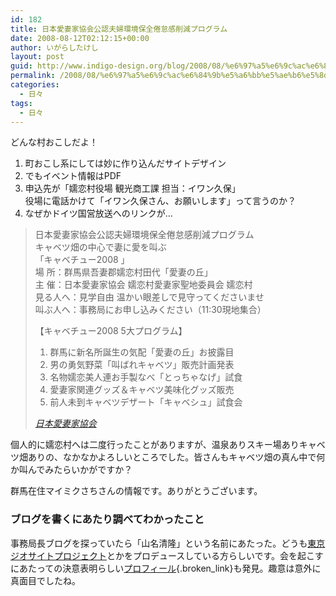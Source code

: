 ```yaml
---
id: 182
title: 日本愛妻家協会公認夫婦環境保全倦怠感削減プログラム
date: 2008-08-12T02:12:15+00:00
author: いがらしたけし
layout: post
guid: http://www.indigo-design.org/blog/2008/08/%e6%97%a5%e6%9c%ac%e6%84%9b%e5%a6%bb%e5%ae%b6%e5%8d%94%e4%bc%9a%e5%85%ac%e8%aa%8d%e5%a4%ab%e5%a9%a6%e7%92%b0%e5%a2%83%e4%bf%9d%e5%85%a8%e5%80%a6%e6%80%a0%e6%84%9f%e5%89%8a%e6%b8%9b%e3%83%97%e3%83%ad/
permalink: /2008/08/%e6%97%a5%e6%9c%ac%e6%84%9b%e5%a6%bb%e5%ae%b6%e5%8d%94%e4%bc%9a%e5%85%ac%e8%aa%8d%e5%a4%ab%e5%a9%a6%e7%92%b0%e5%a2%83%e4%bf%9d%e5%85%a8%e5%80%a6%e6%80%a0%e6%84%9f%e5%89%8a%e6%b8%9b%e3%83%97%e3%83%ad/
categories:
  - 日々
tags:
  - 日々
---
```

どんな村おこしだよ！

  1. 町おこし系にしては妙に作り込んだサイトデザイン
  2. でもイベント情報はPDF
  3. 申込先が「嬬恋村役場 観光商工課 担当：イワン久保」  
    役場に電話かけて「イワン久保さん、お願いします」って言うのか？
  4. なぜかドイツ国営放送へのリンクが…

> 日本愛妻家協会公認夫婦環境保全倦怠感削減プログラム  
> キャベツ畑の中心で妻に愛を叫ぶ  
> 「キャベチュー2008 」  
> 場 所：群馬県吾妻郡嬬恋村田代「愛妻の丘」  
> 主 催：日本愛妻家協会 嬬恋村愛妻家聖地委員会 嬬恋村  
> 見る人へ：見学自由 温かい眼差しで見守ってくださいませ  
> 叫ぶ人へ：事務局にお申し込みください（11:30現地集合）
> 
> 【キャベチュー2008 5大プログラム】  
> 1. 群馬に新名所誕生の気配「愛妻の丘」お披露目  
> 2. 男の勇気野菜「叫ばれキャベツ」販売計画発表  
> 3. 名物嬬恋美人連お手製なべ「とっちゃなげ」試食  
> 4. 愛妻家関連グッズ＆キャベツ美味化グッズ販売  
> 5. 前人未到キャベツデザート「キャベシュ」試食会
> 
> <cite><a href="http://www.aisaika.org/index2.html">日本愛妻家協会</a></cite>

個人的に嬬恋村へは二度行ったことがありますが、温泉ありスキー場ありキャベツ畑ありの、なかなかよろしいところでした。皆さんもキャベツ畑の真ん中で何か叫んでみたらいかがですか？

群馬在住マイミクさちさんの情報です。ありがとうございます。

### ブログを書くにあたり調べてわかったこと

事務局長ブログを探っていたら「山名清隆」という名前にあたった。どうも[東京ジオサイトプロジェクト](http://kengaku.exblog.jp/891939/)とかをプロデュースしている方らしいです。会を起こすにあたっての決意表明らしい[プロフィール](http://blog.aisaika.org/?pid=5084){.broken_link}も発見。趣意は意外に真面目でしたね。
